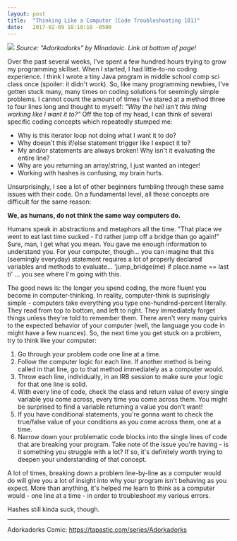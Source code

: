 ```yaml
---
layout: post
title:  "Thinking Like a Computer [Code Troubleshooting 101]"
date:   2017-02-09 18:10:10 -0500
---
```



![](http://img01.deviantart.net/bef0/i/2016/319/f/b/thinking_like_a_computer_by_minadavic-daojjsp.png)
*Source: "Adorkadorks" by Minadavic. Link at bottom of page!*

Over the past several weeks, I've spent a few hundred hours trying to grow my programming skillset. When I started, I had little-to-no coding experience. I think I wrote a tiny Java program in middle school comp sci class once (spoiler: it didn't work). So, like many programming newbies, I've gotten stuck many, many times on coding solutions for seemingly simple problems. I cannot count the amount of times I've stared at a method three to four lines long and thought to myself: *"Why the hell isn't this thing working like I want it to?"* Off the top of my head, I can think of several specific coding concepts which repeatedly stumped me:

* Why is this iterator loop not doing what I want it to do?
* Why doesn't this if/else statement trigger like I expect it to?
* My and/or statements are always broken! Why isn't it evaluating the entire line?
* Why are you returning an array/string, I just wanted an integer!
* Working with hashes is confusing, my brain hurts.

Unsurprisingly, I see a lot of other beginners fumbling through these same issues with their code. On a fundamental level, all these concepts are difficult for the same reason:

**We, as humans, do not think the same way computers do.**

Humans speak in abstractions and metaphors all the time. "That place we went to eat last time sucked - I'd rather jump off a bridge than go again!" Sure, man, I get what you mean. You gave me enough information to understand you. For your computer, though... you can imagine that this (seemingly everyday) statement requires a lot of properly declared variables and methods to evaluate... 'jump_bridge(me) if place.name == last ti' ... you see where I'm going with this.

The good news is: the longer you spend coding, the more fluent you become in computer-thinking. In reality, computer-think is suprisingly simple - computers take everything you type one-hundred-percent literally. They read from top to bottom, and left to right. They immediately forget things unless they're told to remember them. There aren't very many quirks to the expected behavior of your computer (well, the language you code in might have a few nuances). So, the next time you get stuck on a problem, try to think like your computer:

1. Go through your problem code one line at a time. 
2. Follow the computer logic for each line. If another method is being called in that line, go to that method immediately as a computer would.
3. Throw each line, individually, in an IRB session to make sure your logic for that one line is solid. 
4. With every line of code, check the class and return value of every single variable you come across, every time you come across them. You might be surprised to find a variable returning a value you don't want!
5. If you have conditional statements, you're gonna want to check the true/false value of your conditions as you come across them, one at a time.
6. Narrow down your problematic code blocks into the single lines of code that are breaking your program. Take note of the issue you're having - is it something you struggle with a lot? If so, it's definitely worth trying to deepen your understanding of that concept.

A lot of times, breaking down a problem line-by-line as a computer would do will give you a lot of insight into why your program isn't behaving as you expect. More than anything, it's helped me learn to think as a computer would - one line at a time - in order to troubleshoot my various errors. 

Hashes still kinda suck, though.


_____________________________________

Adorkadorks Comic: https://tapastic.com/series/Adorkadorks


